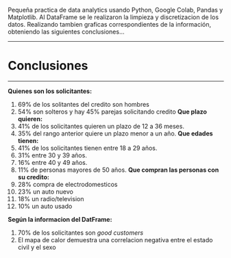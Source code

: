 Pequeña practica de data analytics usando Python, Google Colab, Pandas y Matplotlib.
Al DataFrame se le realizaron la limpieza y discretizacion de los datos.
Realizando tambien graficas correspondientes de la información, obteniendo las siguientes conclusiones...

---
# Conclusiones

---

**Quienes son los solicitantes:**
1.   69% de los solitantes del credito son hombres
2.   54% son solteros y hay 45% parejas solicitando credito
**Que plazo quieren:**
3.   41% de los solicitantes quieren un plazo de 12 a 36 meses. 
4.   35% del rango anterior quiere un plazo menor a un año.
**Que edades tienen:**
5.   41% de los solicitantes tienen entre 18 a 29 años. 
6.   31% entre 30 y 39 años. 
7.   16% entre 40 y 49 años. 
8.   11% de personas mayores de 50 años.
**Que compran las personas con su credito:**
9.   28% compra de electrodomesticos
10.  23% un auto nuevo
11.  18% un radio/television
12.  10% un auto usado

**Según la informacion del DatFrame:**
1.   70% de los solicitantes son *good customers*
2.   El mapa de calor demuestra una correlacion negativa entre el estado civil y el sexo
